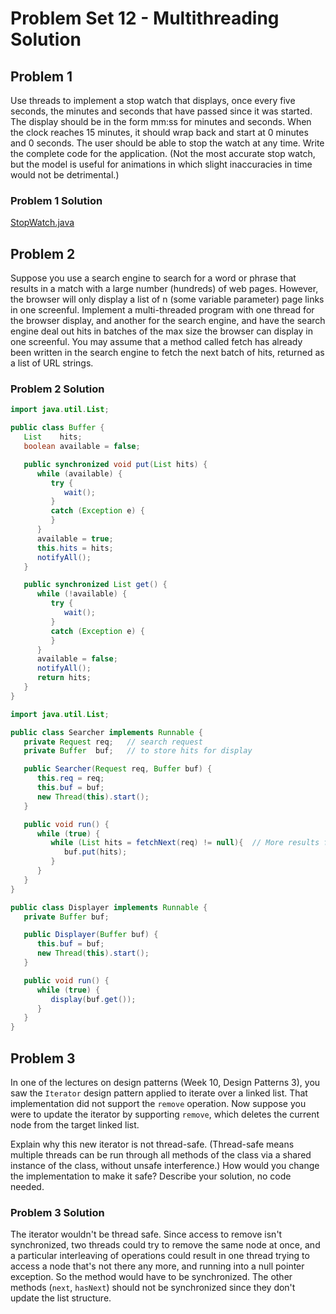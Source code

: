 # Problem Set 12 - Multithreading Solution

## Problem 1

Use threads to implement a stop watch that displays, once every five seconds, the minutes and seconds that have passed since it was started. The display should be in the form mm:ss for minutes and seconds. When the clock reaches 15 minutes, it should wrap back and start at 0 minutes and 0 seconds. The user should be able to stop the watch at any time. Write the complete code for the application. (Not the most accurate stop watch, but the model is useful for animations in which slight inaccuracies in time would not be detrimental.)

### Problem 1 Solution

[StopWatch.java](StopWatch.java)

## Problem 2

Suppose you use a search engine to search for a word or phrase that results in a match with a large number (hundreds) of web pages. However, the browser will only display a list of n (some variable parameter) page links in one screenful. Implement a multi-threaded program with one thread for the browser display, and another for the search engine, and have the search engine deal out hits in batches of the max size the browser can display in one screenful. You may assume that a method called fetch has already been written in the search engine to fetch the next batch of hits, returned as a list of URL strings.

### Problem 2 Solution

```java
import java.util.List;

public class Buffer {
   List    hits;
   boolean available = false;

   public synchronized void put(List hits) {
      while (available) {
         try {
            wait();
         }
         catch (Exception e) {
         }
      }
      available = true;
      this.hits = hits;
      notifyAll();
   }

   public synchronized List get() {
      while (!available) {
         try {
            wait();
         }
         catch (Exception e) {
         }
      }
      available = false;
      notifyAll();
      return hits;
   }
}
```

```java
import java.util.List;

public class Searcher implements Runnable {
   private Request req;   // search request
   private Buffer  buf;   // to store hits for display

   public Searcher(Request req, Buffer buf) {
      this.req = req;
      this.buf = buf;
      new Thread(this).start();
   }

   public void run() {
      while (true) {
         while (List hits = fetchNext(req) != null){  // More results from fetch
            buf.put(hits);
         }
      }
   }
}
```

```java
public class Displayer implements Runnable {
   private Buffer buf;

   public Displayer(Buffer buf) {
      this.buf = buf;
      new Thread(this).start();
   }

   public void run() {
      while (true) {
         display(buf.get());
      }
   }
}
```

## Problem 3

In one of the lectures on design patterns (Week 10, Design Patterns 3), you saw the `Iterator` design pattern applied to iterate over a linked list. That implementation did not support the `remove` operation. Now suppose you were to update the iterator by supporting `remove`, which deletes the current node from the target linked list.

Explain why this new iterator is not thread-safe. (Thread-safe means multiple threads can be run through all methods of the class via a shared instance of the class, without unsafe interference.) How would you change the implementation to make it safe? Describe your solution, no code needed.

### Problem 3 Solution

The iterator wouldn't be thread safe. Since access to remove isn't synchronized, two threads could try to remove the same node at once, and a particular interleaving of operations could result in one thread trying to access a node that's not there any more, and running into a null pointer exception. So the method would have to be synchronized. The other methods (`next`, `hasNext`) should not be synchronized since they don't update the list structure.
